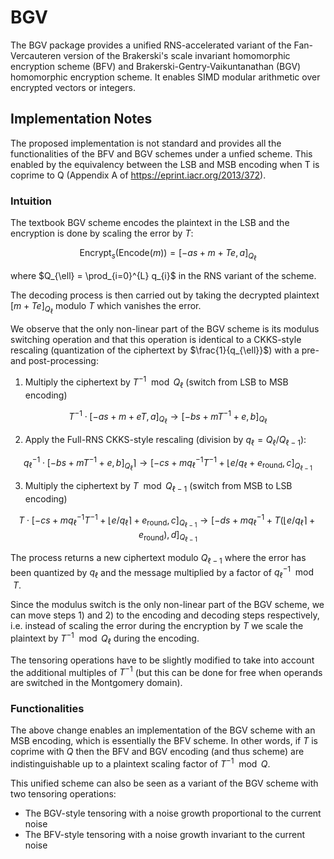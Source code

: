 
# BGV

The BGV package provides a unified RNS-accelerated variant of the Fan-Vercauteren version of the Brakerski's scale invariant homomorphic encryption scheme (BFV) and Brakerski-Gentry-Vaikuntanathan (BGV) homomorphic encryption scheme. It enables SIMD modular arithmetic over encrypted vectors or integers.

## Implementation Notes

The proposed implementation is not standard and provides all the functionalities of the BFV and BGV schemes under a unfied scheme.
This enabled by the equivalency between the LSB and MSB encoding when T is coprime to Q (Appendix A of <https://eprint.iacr.org/2013/372>).

### Intuition

The textbook BGV scheme encodes the plaintext in the LSB and the encryption is done by scaling the error by $T$:

$$\textsf{Encrypt}_{s}(\textsf{Encode}(m)) = [-as + m + Te, a]_{Q_{\ell}}$$ 

where $Q_{\ell} = \prod_{i=0}^{L} q_{i}$ in the RNS variant of the scheme.


 The decoding process is then carried out by taking the decrypted plaintext $[m + Te]_{Q_{\ell}}$ modulo $T$ which vanishes the error.

We observe that the only non-linear part of the BGV scheme is its modulus switching operation and that this operation is identical to a CKKS-style rescaling (quantization of the ciphertext by $\frac{1}{q_{\ell}}$) with a pre- and post-processing:

1) Multiply the ciphertext by $T^{-1}\mod Q_{\ell}$ (switch from LSB to MSB encoding)

$$T^{-1} \cdot [-as + m + eT, a]_{Q_{\ell}}\rightarrow[-bs + mT^{-1} + e, b]_{Q_{\ell}}$$

2) Apply the Full-RNS CKKS-style rescaling (division by $q_{\ell} = Q_{\ell}/Q_{\ell-1}$):

$$q_{\ell}^{-1}\cdot[-bs + mT^{-1} + e, b]_{Q_{\ell}}\rceil\rightarrow[-cs + mq_{\ell}^{-1}T^{-1} + \lfloor e/q_{\ell} + e_{\textsf{round}}, c]_{Q_{\ell-1}}$$

3) Multiply the ciphertext by $T \mod Q_{\ell-1}$ (switch from MSB to LSB encoding)

$$T\cdot[-cs + mq_{\ell}^{-1}T^{-1} + \lfloor e/q_{\ell}\rceil + e_{\textsf{round}}, c]_{Q_{\ell-1}}\rightarrow[-ds + mq_{\ell}^{-1} + T(\lfloor e/q_{\ell}\rceil + e_{\textsf{round}}), d]_{Q_{\ell-1}}$$

The process returns a new ciphertext modulo $Q_{\ell-1}$ where the error has been quantized by $q_{\ell}$ and the message multiplied by a factor of $q_{\ell}^{-1} \mod T$.

Since the modulus switch is the only non-linear part of the BGV scheme, we can move steps 1) and 2) to the encoding and decoding steps respectively, i.e. instead of scaling the error during the encryption by $T$ we scale the plaintext by $T^{-1}\mod Q_{\ell}$ during the encoding.

The tensoring operations have to be slightly modified to take into account the additional multiples of $T^{-1}$ (but this can be done for free when operands are switched in the Montgomery domain).

### Functionalities

The above change enables an implementation of the BGV scheme with an MSB encoding, which is essentially the BFV scheme. In other words, if $T$ is coprime with $Q$ then the BFV and BGV encoding (and thus scheme) are indistinguishable up to a plaintext scaling factor of $T^{-1}\mod Q$. 

This unified scheme can also be seen as a variant of the BGV scheme with two tensoring operations:
- The BGV-style tensoring with a noise growth proportional to the current noise
- The BFV-style tensoring with a noise growth invariant to the current noise
